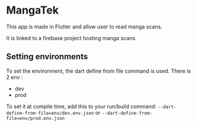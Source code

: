 # MangaTek

This app is made in Flutter and allow user to read manga scans.

It is linked to a firebase project hosting manga scans.

## Setting environments

To set the environment, the dart define from file command is used.
There is 2 env :
- dev
- prod

To set it at compile time, add this to your run/build command:
```--dart-define-from-file=env/dev.env.json```
or
```--dart-define-from-file=env/prod.env.json```


